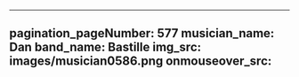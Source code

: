 ------
pagination_pageNumber: 577
musician_name: Dan
band_name: Bastille
img_src: images/musician0586.png
onmouseover_src: 
------
